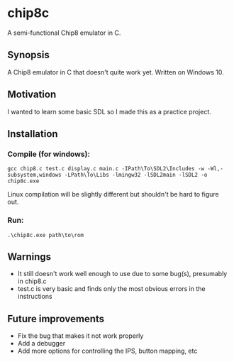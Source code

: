 # chip8c
A semi-functional Chip8 emulator in C.

## Synopsis
A Chip8 emulator in C that doesn't quite work yet. Written on Windows 10.

## Motivation
I wanted to learn some basic SDL so I made this as a practice project.

## Installation
### Compile (for windows):
```
gcc chip8.c test.c display.c main.c -IPath\To\SDL2\Includes -w -Wl,-subsystem,windows -LPath\To\Libs -lmingw32 -lSDL2main -lSDL2 -o chip8c.exe 
```

Linux compilation will be slightly different but shouldn't be hard to figure out.

### Run:
```
.\chip8c.exe path\to\rom
```

## Warnings
* It still doesn't work well enough to use due to some bug(s), presumably in chip8.c
* test.c is very basic and finds only the most obvious errors in the instructions

## Future improvements
* Fix the bug that makes it not work properly
* Add a debugger
* Add more options for controlling the IPS, button mapping, etc
